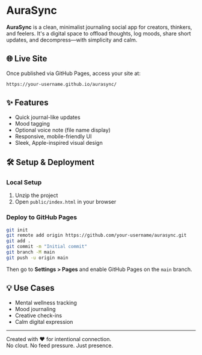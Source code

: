 # AuraSync

**AuraSync** is a clean, minimalist journaling social app for creators, thinkers, and feelers. It's a digital space to offload thoughts, log moods, share short updates, and decompress—with simplicity and calm.

## 🌐 Live Site
Once published via GitHub Pages, access your site at:
```
https://your-username.github.io/aurasync/
```

## ✨ Features
- Quick journal-like updates
- Mood tagging
- Optional voice note (file name display)
- Responsive, mobile-friendly UI
- Sleek, Apple-inspired visual design

## 🛠 Setup & Deployment

### Local Setup
1. Unzip the project
2. Open `public/index.html` in your browser

### Deploy to GitHub Pages
```bash
git init
git remote add origin https://github.com/your-username/aurasync.git
git add .
git commit -m "Initial commit"
git branch -M main
git push -u origin main
```
Then go to **Settings > Pages** and enable GitHub Pages on the `main` branch.

## 💡 Use Cases
- Mental wellness tracking
- Mood journaling
- Creative check-ins
- Calm digital expression

---

Created with ❤️ for intentional connection.  
No clout. No feed pressure. Just presence.
